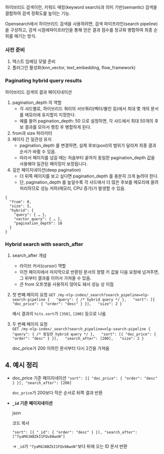 하이브리드 검색이란, 키워드 매칭(keyword search)과 의미 기반(semantic) 검색을 결합하여 검색 정확도를 높이는 기능.

Opensearch에서 하이브리드 검색을 사용하려면, 검색 파이프라인(search pipeline)을 구성하고, 검색 시점에파이프라인을 통해 얻은 결과 점수를 정규화 병합하여 최종 순위를 매기는 방식.

### 사전 준비
1. 텍스트 임베딩 모델 준비
2. 플러그인 활성화(knn_vector, text_embedding, flow_framework)


### Paginating hybrid query results
하이브리드 검색의 결과 페이지네이션
1. pagination_depth 의 역할
	- 각 샤드별로, 하이브리드 쿼리의 서브쿼리(벡터/불린 등)에서 최대 몇 개의 문서를 메모리에 유지할지 지정한다.
	- 예를 들어 pagination_depth: 50 으로 설정하면, 각 샤드에서 최대 50개의 후보 결과를 모아서 랭킹 후 병합하게 된다.
2. from과 size 파라미터
3. 페이지 간 일관성 유지
	- pagination_depth 를 변경하면, 실제 후보(pool)의 범위가 달라져 최종 결과 순서가 바뀔 수 있음.
	- 따라서 페이지를 넘길 때는 처음부터 끝까지 동일한 pagination_depth 값을 사용해야 일관된 페이징이 보장됩니다.
4. 깊은 페이지네이션(deep pagination)
	- 더 뒤쪽 페이지를 보고 싶다면 pagination_depth 를 충분히 크게 늘려야 한다.
	- 단, pagination_depth 를 높일수록 각 샤드에서 더 많은 후보를 메모리에 올려 처리하므로 성능 저하(메모리, CPU 증가)가 발생할 수 있음.

```
{
  "from": 0,
  "size": 5,
  "hybrid": {
    "query": { … },
    "vector_query": { … },
    "pagination_depth": 10
  }
}
```

### Hybrid search with search_after
1. search_after 개념
	- 라이브 커서(cursor) 역할
	- 이전 페이지에서 마지막으로 반환된 문서의 정렬 키 값을 다음 요청에 넘겨주면, 그 뒤부터 결과를 이어서 가져올 수 있음.
	- 큰 from 오프셋을 사용하지 않아도 돼서 성능 상 이점
2. 첫 번째 페이지 요청
    `GET /my-nlp-index/_search?search_pipeline=nlp-search-pipeline {   "query": { /* hybrid query */ },   "sort": [{ "doc_price": { "order": "desc" } }],   "size": 2 }`
    
	예시 결과의 `hits.sort`가 `[350]`, `[200]` 등으로 나옴
        
3. 두 번째 페이지 요청    
	`GET /my-nlp-index/_search?search_pipeline=nlp-search-pipeline {   "query": { /* 동일한 hybrid query */ },   "sort": [{ "doc_price": { "order": "desc" } }],   "search_after": [200],   "size": 2 }`
    
	doc_price가 200 이하인 문서부터 다시 2건을 가져옴
        

## 4. 예시 정리

- doc_price 기준 페이지네이션
    `"sort": [{ "doc_price": { "order": "desc" } }], "search_after": [200]`
    
     `doc_price`가 200보다 작은 순서로 뒤쪽 결과 반환
    
- **`_id` 기준 페이지네이션**
    
    json
    
    코드 복사
    
    `"sort": [{ "_id": { "order": "desc" } }], "search_after": ["7yaM4JABZkI1FQv8AwoN"]`
    
    → `_id`가 `"7yaM4JABZkI1FQv8AwoN"`보다 뒤에 오는 ID 문서 반환